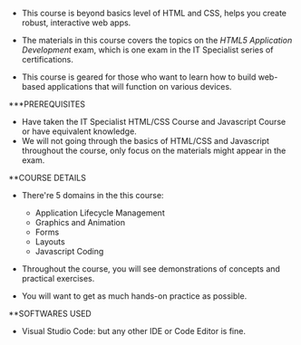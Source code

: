 - This course is beyond basics level of HTML and CSS, helps you create robust, interactive web apps.
- The materials in this course covers the topics on the *HTML5 Application Development* exam, which is one exam in the IT Specialist series of certifications.

- This course is geared for those who want to learn how to build web-based applications that will function on various devices.

***PREREQUISITES
- Have taken the IT Specialist HTML/CSS Course and Javascript Course or have equivalent knowledge.
- We will not going through the basics of HTML/CSS and Javascript throughout the course, only focus on the materials might appear in the exam.

**COURSE DETAILS
- There're 5 domains in the this course:
	- Application Lifecycle Management
	- Graphics and Animation
	- Forms
	- Layouts
	- Javascript Coding

- Throughout the course, you will see demonstrations of concepts and practical exercises.
- You will want to get as much hands-on practice as possible.

**SOFTWARES USED
- Visual Studio Code: but any other IDE or Code Editor is fine.
